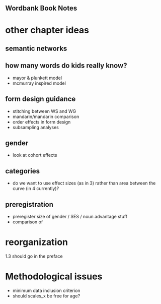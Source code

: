 Wordbank Book Notes
-------------------



# other chapter ideas

## semantic networks



## how many words do kids really know?

+ mayor & plunkett model
+ mcmurray inspired model

## form design guidance

+ stitching between WS and WG
+ mandarin/mandarin comparison
+ order effects in form design
+ subsampling analyses


## gender 
  - look at cohort effects  

## categories
* do we want to use effect sizes (as in 3) rather than area between the curve (in 4 currently)?

## preregistration
  - preregister size of gender / SES / noun advantage stuff
  - comparison of

# reorganization

1.3 should go in the preface



# Methodological issues

* minimum data inclusion criterion 
* should scales_x be free for age? 
